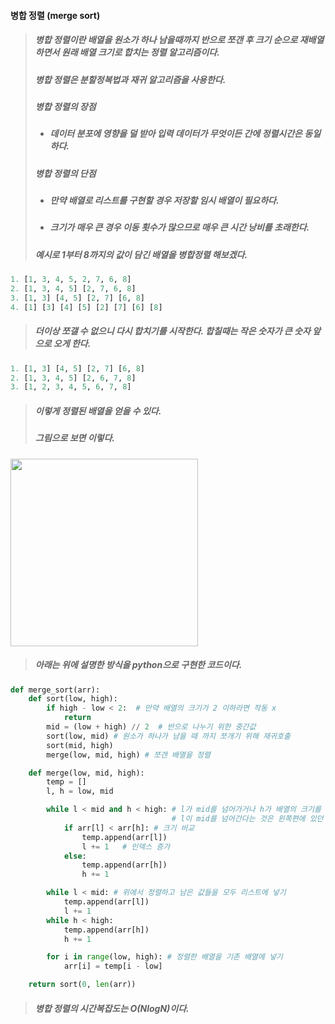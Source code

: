 #### 병합 정렬 (merge sort)
> ##### 병합 정렬이란 배열을 원소가 하나 남을때까지 반으로 쪼갠 후 크기 순으로 재배열하면서 원래 배열 크기로 합치는 정렬 알고리즘이다.
> ##### 병합 정렬은 분할정복법과 재귀 알고리즘을 사용한다.
> ##### 병합 정렬의 장점
> * ##### 데이터 분포에 영향을 덜 받아 입력 데이터가 무엇이든 간에 정렬시간은 동일하다.
> ##### 병합 정렬의 단점
> * ##### 만약 배열로 리스트를 구현할 경우 저장할 임시 배열이 필요하다. 
> * ##### 크기가 매우 큰 경우 이동 횟수가 많으므로 매우 큰 시간 낭비를 초래한다.
> ##### 예시로 1부터 8까지의 값이 담긴 배열을 병합정렬 해보겠다.
```python
1. [1, 3, 4, 5, 2, 7, 6, 8]
2. [1, 3, 4, 5] [2, 7, 6, 8]
3. [1, 3] [4, 5] [2, 7] [6, 8]
4. [1] [3] [4] [5] [2] [7] [6] [8]
```
> ##### 더이상 쪼갤 수 없으니 다시 합치기를 시작한다. 합칠때는 작은 숫자가 큰 숫자 앞으로 오게 한다.
```python
1. [1, 3] [4, 5] [2, 7] [6, 8]
2. [1, 3, 4, 5] [2, 6, 7, 8]
3. [1, 2, 3, 4, 5, 6, 7, 8]
```
> ##### 이렇게 정렬된 배열을 얻을 수 있다.
> ##### 그림으로 보면 이렇다.
<img src="https://www.programiz.com/sites/tutorial2program/files/merge-sort-example_0.png" width="300px" height="300px"></img>

> ##### 아래는 위에 설명한 방식을 python으로 구현한 코드이다.
```python
def merge_sort(arr):
    def sort(low, high):
        if high - low < 2:  # 만약 배열의 크기가 2 이하라면 작동 x
            return
        mid = (low + high) // 2  # 반으로 나누기 위한 중간값
        sort(low, mid) # 원소가 하나가 남을 때 까지 쪼개기 위해 재귀호출
        sort(mid, high)
        merge(low, mid, high) # 쪼갠 배열을 정렬

    def merge(low, mid, high):
        temp = []
        l, h = low, mid

        while l < mid and h < high: # l가 mid를 넘어가거나 h가 배열의 크기를 벗어난다면 종료 
                                    # l이 mid를 넘어간다는 것은 왼쪽편에 있던 값이 모두 정렬된 것이기 때문 h도 마찬가지
            if arr[l] < arr[h]: # 크기 비교
                temp.append(arr[l])
                l += 1   # 인덱스 증가
            else:
                temp.append(arr[h])
                h += 1

        while l < mid: # 위에서 정렬하고 남은 값들을 모두 리스트에 넣기
            temp.append(arr[l])
            l += 1
        while h < high:
            temp.append(arr[h])
            h += 1

        for i in range(low, high): # 정렬한 배열을 기존 배열에 넣기
            arr[i] = temp[i - low]

    return sort(0, len(arr))
```

> ##### 병합 정렬의 시간복잡도는 O(NlogN)이다.
